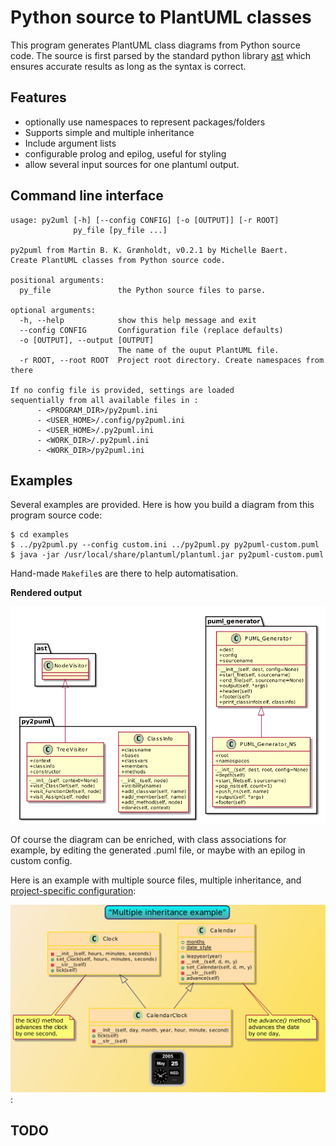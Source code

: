 # Python source to PlantUML classes

This program generates PlantUML class diagrams from Python source code.
The source is first parsed by the standard python library
[ast](https://docs.python.org/3/library/ast.htm) which ensures accurate
results as long as the syntax is correct.

## Features
  * optionally use namespaces to represent packages/folders
  * Supports simple and multiple inheritance
  * Include argument lists
  * configurable prolog and epilog, useful for styling
  * allow several input sources for one plantuml output.

## Command line interface

    usage: py2uml [-h] [--config CONFIG] [-o [OUTPUT]] [-r ROOT]
                  py_file [py_file ...]

    py2puml from Martin B. K. Grønholdt, v0.2.1 by Michelle Baert.
    Create PlantUML classes from Python source code.

    positional arguments:
      py_file               the Python source files to parse.

    optional arguments:
      -h, --help            show this help message and exit
      --config CONFIG       Configuration file (replace defaults)
      -o [OUTPUT], --output [OUTPUT]
                            The name of the ouput PlantUML file.
      -r ROOT, --root ROOT  Project root directory. Create namespaces from there

    If no config file is provided, settings are loaded
    sequentially from all available files in :
          - <PROGRAM_DIR>/py2puml.ini
          - <USER_HOME>/.config/py2puml.ini
          - <USER_HOME>/.py2puml.ini
          - <WORK_DIR>/.py2puml.ini
          - <WORK_DIR>/py2puml.ini

## Examples

Several examples are provided. Here is how you build a diagram from this program source code:

    $ cd examples
    $ ../py2puml.py --config custom.ini ../py2puml.py py2puml-custom.puml
    $ java -jar /usr/local/share/plantuml/plantuml.jar py2puml-custom.puml

Hand-made `Makefile`s are there to help automatisation.


**Rendered output**

![py2puml.py classes](examples/py2puml-custom.png)

Of course the diagram can be enriched, with class associations
for example, by editing the generated .puml file, or maybe with an epilog
in custom config.

Here is an example with multiple source files, multiple inheritance, and
[project-specific configuration](examples/cal_clock3/py2puml.ini):

![cal_clock3](examples/cal_clock3/calendar_clock.png):

## TODO
